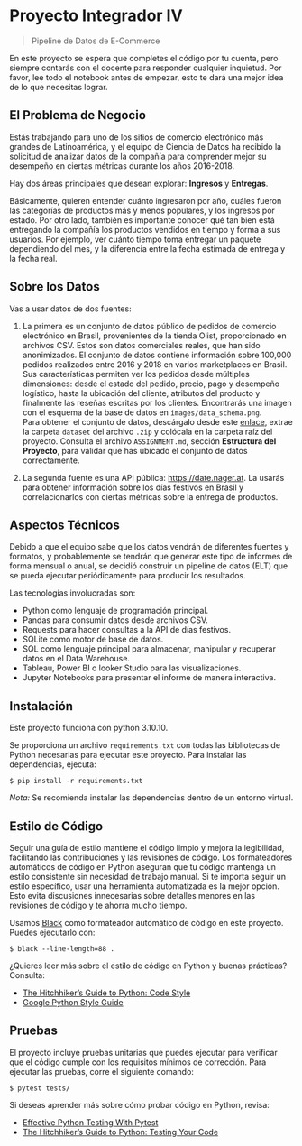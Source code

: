 # Proyecto Integrador IV
> Pipeline de Datos de E-Commerce

En este proyecto se espera que completes el código por tu cuenta, pero siempre contarás con el docente para responder cualquier inquietud. Por favor, lee todo el notebook antes de empezar, esto te dará una mejor idea de lo que necesitas lograr.

## El Problema de Negocio

Estás trabajando para uno de los sitios de comercio electrónico más grandes de Latinoamérica, y el equipo de Ciencia de Datos ha recibido la solicitud de analizar datos de la compañía para comprender mejor su desempeño en ciertas métricas durante los años 2016-2018.

Hay dos áreas principales que desean explorar: **Ingresos** y **Entregas**.

Básicamente, quieren entender cuánto ingresaron por año, cuáles fueron las categorías de productos más y menos populares, y los ingresos por estado. Por otro lado, también es importante conocer qué tan bien está entregando la compañía los productos vendidos en tiempo y forma a sus usuarios. Por ejemplo, ver cuánto tiempo toma entregar un paquete dependiendo del mes, y la diferencia entre la fecha estimada de entrega y la fecha real.

## Sobre los Datos

Vas a usar datos de dos fuentes:

1. La primera es un conjunto de datos público de pedidos de comercio electrónico en Brasil, provenientes de la tienda Olist, proporcionado en archivos CSV. Estos son datos comerciales reales, que han sido anonimizados. El conjunto de datos contiene información sobre 100,000 pedidos realizados entre 2016 y 2018 en varios marketplaces en Brasil. Sus características permiten ver los pedidos desde múltiples dimensiones: desde el estado del pedido, precio, pago y desempeño logístico, hasta la ubicación del cliente, atributos del producto y finalmente las reseñas escritas por los clientes. Encontrarás una imagen con el esquema de la base de datos en `images/data_schema.png`.  
   Para obtener el conjunto de datos, descárgalo desde este [enlace](https://drive.google.com/file/d/1HIy4LNNQESuXUj-u_mNJTCGCRrCeSbo-/view?usp=share_link), extrae la carpeta `dataset` del archivo `.zip` y colócala en la carpeta raíz del proyecto. Consulta el archivo `ASSIGNMENT.md`, sección **Estructura del Proyecto**, para validar que has ubicado el conjunto de datos correctamente.

2. La segunda fuente es una API pública: https://date.nager.at. La usarás para obtener información sobre los días festivos en Brasil y correlacionarlos con ciertas métricas sobre la entrega de productos.

## Aspectos Técnicos

Debido a que el equipo sabe que los datos vendrán de diferentes fuentes y formatos, y probablemente se tendrán que generar este tipo de informes de forma mensual o anual, se decidió construir un pipeline de datos (ELT) que se pueda ejecutar periódicamente para producir los resultados.

Las tecnologías involucradas son:
- Python como lenguaje de programación principal.
- Pandas para consumir datos desde archivos CSV.
- Requests para hacer consultas a la API de días festivos.
- SQLite como motor de base de datos.
- SQL como lenguaje principal para almacenar, manipular y recuperar datos en el Data Warehouse.
- Tableau, Power BI o looker Studio para las visualizaciones.
- Jupyter Notebooks para presentar el informe de manera interactiva.

## Instalación

Este proyecto funciona con python 3.10.10.

Se proporciona un archivo `requirements.txt` con todas las bibliotecas de Python necesarias para ejecutar este proyecto. Para instalar las dependencias, ejecuta:

```console
$ pip install -r requirements.txt
```

*Nota:* Se recomienda instalar las dependencias dentro de un entorno virtual.

## Estilo de Código

Seguir una guía de estilo mantiene el código limpio y mejora la legibilidad, facilitando las contribuciones y las revisiones de código. Los formateadores automáticos de código en Python aseguran que tu código mantenga un estilo consistente sin necesidad de trabajo manual. Si te importa seguir un estilo específico, usar una herramienta automatizada es la mejor opción. Esto evita discusiones innecesarias sobre detalles menores en las revisiones de código y te ahorra mucho tiempo.

Usamos [Black](https://black.readthedocs.io/) como formateador automático de código en este proyecto. Puedes ejecutarlo con:

```console
$ black --line-length=88 .
```

¿Quieres leer más sobre el estilo de código en Python y buenas prácticas? Consulta:
- [The Hitchhiker’s Guide to Python: Code Style](https://docs.python-guide.org/writing/style/)
- [Google Python Style Guide](https://google.github.io/styleguide/pyguide.html)

## Pruebas

El proyecto incluye pruebas unitarias que puedes ejecutar para verificar que el código cumple con los requisitos mínimos de corrección. Para ejecutar las pruebas, corre el siguiente comando:

```console
$ pytest tests/
```

Si deseas aprender más sobre cómo probar código en Python, revisa:
- [Effective Python Testing With Pytest](https://realpython.com/pytest-python-testing/)
- [The Hitchhiker’s Guide to Python: Testing Your Code](https://docs.python-guide.org/writing/tests/)

